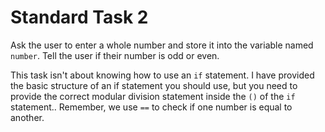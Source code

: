 # Standard Task 2
Ask the user to enter a whole number and store it into the variable named `number`. Tell the user if their number is odd or even.

<div class="hint">
  This task isn't about knowing how to use an <code>if</code> statement. I have provided the basic structure of an if statement you should use, but you need to provide the correct modular division statement inside the <code>()</code> of the <code>if</code> statement.. Remember, we use <code>==</code> to check if one number is equal to another.
</div>